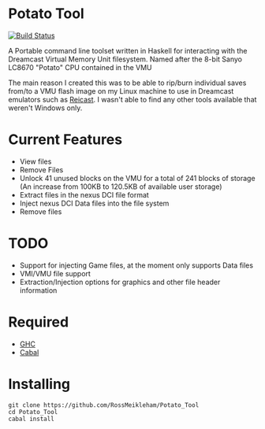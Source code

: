 Potato Tool
===========

[![Build Status](https://travis-ci.org/RossMeikleham/Potato-Tool.svg?branch=master)](https://travis-ci.org/RossMeikleham/Potato-Tool)

A Portable command line toolset written in Haskell for interacting with the Dreamcast Virtual Memory Unit filesystem. Named after the 8-bit Sanyo LC8670 "Potato" CPU contained in the VMU

The main reason I created this was to be able to rip/burn individual saves from/to a VMU flash image on my Linux machine to use in Dreamcast emulators such as [Reicast](http://reicast.com/). I wasn't able to find any other tools available that weren't Windows only.


Current Features
================
  - View files
  - Remove Files
  - Unlock 41 unused blocks on the VMU for a total of 241 blocks of storage (An increase from 100KB to 120.5KB of available user storage) 
  - Extract files in the nexus DCI file format
  - Inject nexus DCI Data files into the file system
  - Remove files

TODO
====
  - Support for injecting Game files, at the moment only supports Data files
  - VMI/VMU file support
  - Extraction/Injection options for graphics and other file header information 


Required
========
  - [GHC](http://www.haskell.org/haskellwiki/Haskell)
  - [Cabal](http://www.haskell.org/cabal/)

Installing
==========
 ```
 git clone https://github.com/RossMeikleham/Potato_Tool
 cd Potato_Tool
 cabal install
 ```

